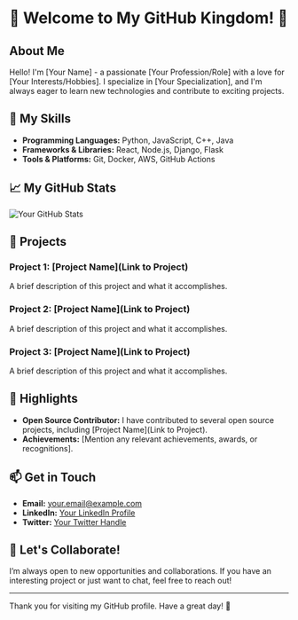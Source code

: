 # 👑 Welcome to My GitHub Kingdom! 👑

## About Me

Hello! I'm [Your Name] - a passionate [Your Profession/Role] with a love for [Your Interests/Hobbies]. I specialize in [Your Specialization], and I'm always eager to learn new technologies and contribute to exciting projects.

## 🚀 My Skills

- **Programming Languages:** Python, JavaScript, C++, Java
- **Frameworks & Libraries:** React, Node.js, Django, Flask
- **Tools & Platforms:** Git, Docker, AWS, GitHub Actions

## 📈 My GitHub Stats

![Your GitHub Stats](https://github-readme-stats.vercel.app/api?username=yourusername&show_icons=true&hide_title=true&hide=prs&count_private=true&theme=dark)

## 📜 Projects

### Project 1: [Project Name](Link to Project)
A brief description of this project and what it accomplishes.

### Project 2: [Project Name](Link to Project)
A brief description of this project and what it accomplishes.

### Project 3: [Project Name](Link to Project)
A brief description of this project and what it accomplishes.

## 🌟 Highlights

- **Open Source Contributor:** I have contributed to several open source projects, including [Project Name](Link to Project).
- **Achievements:** [Mention any relevant achievements, awards, or recognitions].

## 📫 Get in Touch

- **Email:** [your.email@example.com](mailto:your.email@example.com)
- **LinkedIn:** [Your LinkedIn Profile](https://linkedin.com/in/yourprofile)
- **Twitter:** [Your Twitter Handle](https://twitter.com/yourhandle)

## 🤝 Let's Collaborate!

I’m always open to new opportunities and collaborations. If you have an interesting project or just want to chat, feel free to reach out!

---

Thank you for visiting my GitHub profile. Have a great day! 👑

<!-- Optional: Add any other sections or custom content you like here -->



<!--
**ANJSACHAN/ANJSACHAN** is a ✨ _special_ ✨ repository because its `README.md` (this file) appears on your GitHub profile.

Here are some ideas to get you started:

- 🔭 I’m currently working on ...
- 🌱 I’m currently learning ...
- 👯 I’m looking to collaborate on ...
- 🤔 I’m looking for help with ...
- 💬 Ask me about ...
- 📫 How to reach me: ...
- 😄 Pronouns: ...
- ⚡ Fun fact: ...
-->
